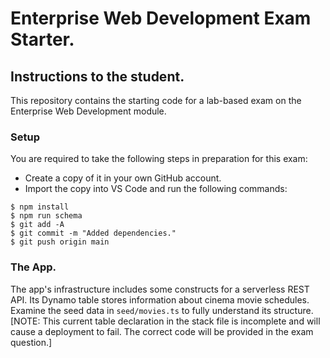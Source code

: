 # Enterprise Web Development Exam Starter.

## Instructions to the student.
This repository contains the starting code for a lab-based exam on the Enterprise Web Development module.

### Setup

You are required to take the following steps in preparation for this exam: 

+ Create a copy of it in your own GitHub account.
+ Import the copy into VS Code and run the following commands:
~~~
$ npm install
$ npm run schema
$ git add -A
$ git commit -m "Added dependencies."
$ git push origin main
~~~

### The App.

The app's infrastructure includes some constructs for a serverless REST API. Its Dynamo table stores information about cinema movie schedules. Examine the seed data in `seed/movies.ts` to fully understand its structure. [NOTE: This current table declaration in the stack file is incomplete and will cause a deployment to fail. The correct code will be provided in the exam question.]